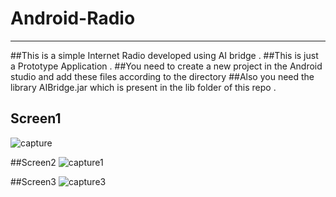 # Android-Radio
---------------
##This is a simple Internet Radio developed using AI bridge . 
##This is just a Prototype Application . 
##You need to create a new project in the Android studio and add these files according to the directory 
##Also you need the library AIBridge.jar which is present in the lib folder of this repo . 

## Screen1
![capture](https://cloud.githubusercontent.com/assets/22931190/20474449/9e7aeb26-afec-11e6-81b5-ed79e72398b8.PNG)

##Screen2
![capture1](https://cloud.githubusercontent.com/assets/22931190/20474560/f65e0256-afec-11e6-96c4-c7d51aca12cb.PNG)

##Screen3
![capture3](https://cloud.githubusercontent.com/assets/22931190/20474567/ffd7de60-afec-11e6-93fd-34342aa10963.PNG)

